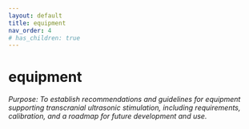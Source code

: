 ```yaml
---
layout: default
title: equipment
nav_order: 4
# has_children: true
---
```

# equipment
*Purpose: To establish recommendations and guidelines for equipment supporting transcranial ultrasonic stimulation, including requirements, calibration, and a roadmap for future development and use.*
